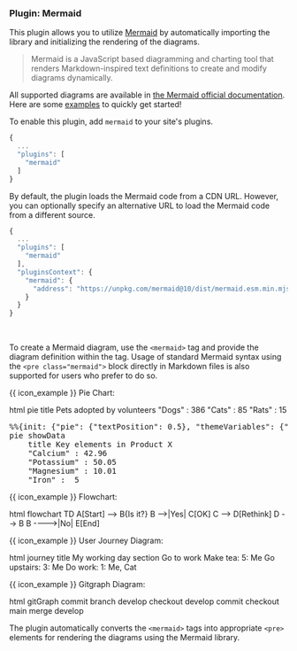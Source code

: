 ### Plugin: Mermaid

<div id="content">

This plugin allows you to utilize [Mermaid](https://mermaid-js.github.io/mermaid/) by automatically importing the library and initializing the rendering of the diagrams.

> Mermaid is a JavaScript based diagramming and charting tool that renders Markdown-inspired text definitions to create and modify diagrams dynamically.

<box type="info">

All supported diagrams are available in [the Mermaid official documentation](https://mermaid-js.github.io/mermaid/). Here are some [examples](https://mermaid.js.org/syntax/examples.html) to quickly get started!

</box>

To enable this plugin, add `mermaid` to your site's plugins.

```js {heading="site.json"}
{
  ...
  "plugins": [
    "mermaid"
  ]
}
```

<panel header="Optional: Specify an alternative URL to load the Mermaid code">

By default, the plugin loads the Mermaid code from a CDN URL. However, you can optionally specify an alternative URL to load the Mermaid code from a different source.

```js {heading="site.json"}
{
  ...
  "plugins": [
    "mermaid"
  ],
  "pluginsContext": {
    "mermaid": {
      "address": "https://unpkg.com/mermaid@10/dist/mermaid.esm.min.mjs" // replace with URL of your choice
    }
  }
}
```

</panel>

<br>

To create a Mermaid diagram, use the `<mermaid>` tag and provide the diagram definition within the tag. Usage of standard Mermaid syntax using the `<pre class="mermaid">` block directly in Markdown files is also supported for users who prefer to do so.

{{ icon_example }} Pie Chart:

<include src="codeAndOutput.md" boilerplate >
<variable name="highlightStyle">html</variable>
<variable name="code">
<mermaid>
pie title Pets adopted by volunteers
    "Dogs" : 386
    "Cats" : 85
    "Rats" : 15
</mermaid>
<pre class="mermaid">
%%{init: {"pie": {"textPosition": 0.5}, "themeVariables": {"pieOuterStrokeWidth": "5px"}, 'theme': 'dark'} }%%
pie showData
    title Key elements in Product X
    "Calcium" : 42.96
    "Potassium" : 50.05
    "Magnesium" : 10.01
    "Iron" :  5
</pre>
</variable>
</include>

{{ icon_example }} Flowchart:

<include src="codeAndOutput.md" boilerplate >
<variable name="highlightStyle">html</variable>
<variable name="code">
<mermaid>
flowchart TD
    A[Start] --> B{Is it?}
    B -->|Yes| C[OK]
    C --> D[Rethink]
    D --> B
    B ---->|No| E[End]
</mermaid>
</variable>
</include>

{{ icon_example }} User Journey Diagram:

<include src="codeAndOutput.md" boilerplate >
<variable name="highlightStyle">html</variable>
<variable name="code">
<mermaid>
journey
    title My working day
    section Go to work
      Make tea: 5: Me
      Go upstairs: 3: Me
      Do work: 1: Me, Cat
</mermaid>
</variable>
</include>

{{ icon_example }} Gitgraph Diagram:

<include src="codeAndOutput.md" boilerplate >
<variable name="highlightStyle">html</variable>
<variable name="code">
<mermaid>
gitGraph
    commit
    branch develop
    checkout develop
    commit
    checkout main
    merge develop
</mermaid>
</variable>
</include>

The plugin automatically converts the `<mermaid>` tags into appropriate `<pre>` elements for rendering the diagrams using the Mermaid library.

</div>
